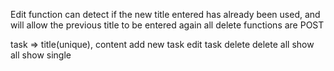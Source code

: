 Edit function can detect if the new title entered has already been used, and will allow the previous title to be entered again
all delete functions are POST



task => title(unique), content
add new task 
edit task
delete
delete all
show all
show single
